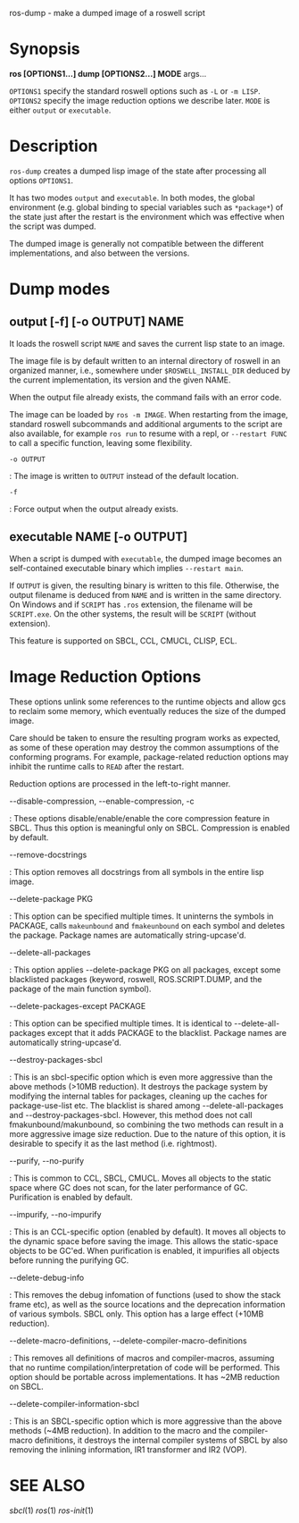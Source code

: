 ros-dump - make a dumped image of a roswell script

# Synopsis

**ros [OPTIONS1...] dump [OPTIONS2...] MODE** args...

`OPTIONS1` specify the standard roswell options such as `-L` or `-m LISP`.
`OPTIONS2` specify the image reduction options we describe later.
`MODE` is either `output` or `executable`.

# Description

`ros-dump` creates a dumped lisp image of the state after processing all
options `OPTIONS1`.

It has two modes `output` and `executable`.
In both modes, the global environment (e.g. global binding to special
variables such as `*package*`) of the state just after the restart is
the environment which was effective when the script was dumped.

<!-- Fixme: what kind of? this is unnecessarily retracting the users from using this feature -->
<!-- There might be a limitation regarding this feature depending on the lisp -->
<!-- implementation used by roswell at the time of building.   -->

The dumped image is generally not compatible between the different
implementations, and also between the versions.

# Dump modes

## output [-f] [-o OUTPUT] NAME

It loads the roswell script `NAME` and saves the current lisp state to an image.

The image file is by default written to an internal directory of roswell in an organized manner,
i.e., somewhere under `$ROSWELL_INSTALL_DIR` deduced by the current
implementation, its version and the given NAME.

When the output file already exists, the command fails with an error code.

The image can be loaded by `ros -m IMAGE`. When restarting from the image, standard roswell
subcommands and additional arguments to the script are also available, for
example `ros run` to resume with a repl, or `--restart FUNC` to call a
specific function, leaving some flexibility.

`-o OUTPUT`

  : The image is written to `OUTPUT` instead of the default location.

`-f`

  : Force output when the output already exists.

## executable NAME [-o OUTPUT]

When a script is dumped with `executable`, the dumped image
becomes an self-contained executable binary which implies `--restart main`.

If `OUTPUT` is given, the resulting binary is written to this file.
Otherwise, the output filename is deduced from `NAME` and is written in the same directory.
On Windows and if `SCRIPT` has `.ros` extension, the filename will be `SCRIPT.exe`.
On the other systems, the result will be `SCRIPT` (without extension).

This feature is supported on SBCL, CCL, CMUCL, CLISP, ECL.

# Image Reduction Options

These options unlink some references to the runtime objects and allow gcs to
reclaim some memory, which eventually reduces the size of the dumped image.

Care should be taken to ensure the resulting program works as expected, as some
of these operation may destroy the common assumptions of the conforming
programs. For example, package-related reduction options may inhibit the runtime
calls to `READ` after the restart.

Reduction options are processed in the left-to-right manner.

--disable-compression, --enable-compression, -c

  : These options disable/enable/enable the core compression feature in SBCL. Thus this option is meaningful
  only on SBCL. Compression is enabled by default.
  
--remove-docstrings

  : This option removes all docstrings from all symbols in the entire lisp image.
  
--delete-package PKG

  : This option can be specified multiple times. It uninterns the symbols in
    PACKAGE, calls `makeunbound` and `fmakeunbound` on each symbol
    and deletes the package. Package names are automatically string-upcase'd.
    
--delete-all-packages

  : This option applies --delete-package PKG on all packages, except some
    blacklisted packages (keyword, roswell, ROS.SCRIPT.DUMP, and the package
    of the main function symbol).

--delete-packages-except PACKAGE

  : This option can be specified multiple times. It is identical to
    --delete-all-packages except that it adds PACKAGE to
    the blacklist. Package names are automatically string-upcase'd.

--destroy-packages-sbcl

  : This is an sbcl-specific option which is even more aggressive than the
    above methods (>10MB reduction). It destroys the package system by
    modifying the internal tables for packages, cleaning up the caches for
    package-use-list etc.  The blacklist is shared among --delete-all-packages
    and --destroy-packages-sbcl.  However, this method does not call
    fmakunbound/makunbound, so combining the two methods can result in a more
    aggressive image size reduction.  Due to the nature of this option, it is
    desirable to specify it as the last method (i.e. rightmost).

--purify, --no-purify

  : This is common to CCL, SBCL, CMUCL. Moves all objects to the static space
  where GC does not scan, for the later performance of GC.  Purification is
  enabled by default.

--impurify, --no-impurify

  : This is an CCL-specific option (enabled by default).
  It moves all objects to the dynamic space before saving the image.
  This allows the static-space objects to be GC'ed.
  When purification is enabled, it impurifies all objects before running the purifying GC.

--delete-debug-info

  : This removes the debug infomation of functions (used to show the stack frame etc),
    as well as the source locations and the deprecation information of various symbols.
    SBCL only. This option has a large effect (+10MB reduction).

--delete-macro-definitions, --delete-compiler-macro-definitions

  : This removes all definitions of macros and compiler-macros, assuming that
    no runtime compilation/interpretation of code will be performed.
    This option should be portable across implementations.
    It has ~2MB reduction on SBCL.

--delete-compiler-information-sbcl

  : This is an SBCL-specific option which is more aggressive than the above
    methods (~4MB reduction). In addition to the macro and the compiler-macro
    definitions, it destroys the internal compiler systems of SBCL by also
    removing the inlining information, IR1 transformer and IR2 (VOP).
  

<!-- # options -->
<!--  -->
<!-- # Environmental Variables -->

# SEE ALSO
_sbcl_(1) _ros_(1) _ros-init_(1)
